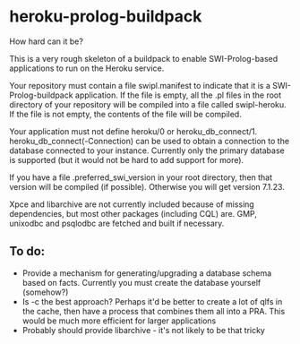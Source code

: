 heroku-prolog-buildpack
=======================

How hard can it be?

This is a very rough skeleton of a buildpack to enable SWI-Prolog-based applications to run on the Heroku service.

Your repository must contain a file swipl.manifest to indicate that it is a SWI-Prolog-buildpack application. If the file is empty, all the .pl files in the root directory of your repository will be compiled into a file called swipl-heroku.
If the file is not empty, the contents of the file will be compiled.

Your application must not define heroku/0 or heroku_db_connect/1. heroku_db_connect(-Connection) can be used to obtain a connection to the database connected to your instance. Currently only the primary database is supported (but it would not be
hard to add support for more).

If you have a file .preferred_swi_version in your root directory, then that version will be compiled (if possible). Otherwise you will get version 7.1.23.

Xpce and libarchive are not currently included because of missing dependencies, but most other packages (including CQL) are. GMP, unixodbc and psqlodbc are fetched and built if necessary.


To do:
------
   * Provide a mechanism for generating/upgrading a database schema based on facts. Currently you must create the database yourself (somehow?)
   * Is -c the best approach? Perhaps it'd be better to create a lot of qlfs in the cache, then have a process that combines them all into a PRA. This would be much more efficient for larger applications
   * Probably should provide libarchive - it's not likely to be that tricky

